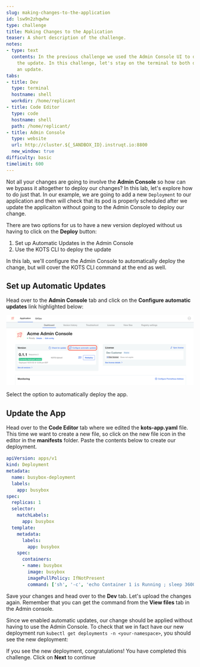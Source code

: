 ```yaml
---
slug: making-changes-to-the-application
id: lsw9n2zhqwhw
type: challenge
title: Making Changes to the Application
teaser: A short description of the challenge.
notes:
- type: text
  contents: In the previous challenge we used the Admin Console UI to deploy and validate
    the update. In this challenge, let's stay on the terminal to both deploy and validate
    an update.
tabs:
- title: Dev
  type: terminal
  hostname: shell
  workdir: /home/replicant
- title: Code Editor
  type: code
  hostname: shell
  path: /home/replicant/
- title: Admin Console
  type: website
  url: http://cluster.${_SANDBOX_ID}.instruqt.io:8800
  new_window: true
difficulty: basic
timelimit: 600
---
```


Not all your changes are going to involve the **Admin Console** so how can we bypass it altogether to deploy our changes? In this lab, let's explore how to do just that. In our example, we are going to add a new `Deployment` to our application and then will check that its pod is properly scheduled after we update the applicaiton without going to the Admin Console to deploy our change.

There are two options for us to have a new version deployed without us having to click on the **Deploy** button:
1. Set up Automatic Updates in the Admin Console
2. Use the KOTS CLI to deploy the update

In this lab, we'll configure the Admin Console to automatically deploy the change, but will cover the KOTS CLI command at the end as well.

## Set up Automatic Updates

Head over to the **Admin Console** tab and click on the **Configure automatic updates** link highlighted below:

<p align="center"><img src="../assets/rdk-conf-updates.png" width=600></img></p>

Select the option to automatically deploy the app.


## Update the App

Head over to the **Code Editor** tab where we edited the **kots-app.yaml** file. This time we want to create a new file, so click on the new file icon in the editor in the **manifests** folder. Paste the contents below to create our deployment.

```yaml
apiVersion: apps/v1
kind: Deployment
metadata:
  name: busybox-deployment
  labels:
    app: busybox
spec:
  replicas: 1
  selector:
    matchLabels:
      app: busybox
  template:
    metadata:
      labels:
        app: busybox
    spec:
      containers:
      - name: busybox
        image: busybox
        imagePullPolicy: IfNotPresent
        command: ['sh', '-c', 'echo Container 1 is Running ; sleep 3600']
```

Save your changes and head over to the **Dev** tab. Let's upload the changes again. Remember that you can get the command from the **View files** tab in the Admin console.

Since we enabled automatic updates, our change should be applied without having to use the Admin Console. To check that we in fact have our new deployment run `kubectl get deployments -n <your-namespace>`, you should see the new deployment:





If you see the new deployment, congratulations! You have completed this challenge. Click on **Next** to continue

